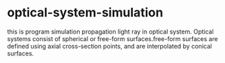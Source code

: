 # optical-system-simulation
this is program simulation propagation light ray in optical system. Optical systems consist of spherical or free-form surfaces.free-form surfaces are defined using axial cross-section points, and are interpolated by conical surfaces. 
